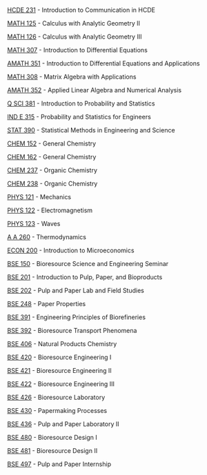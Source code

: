 [HCDE 231](<https://myplan.uw.edu/course/#/courses/HCDE 231>) - Introduction to Communication in HCDE

[MATH 125](<https://myplan.uw.edu/course/#/courses/MATH 125>) - Calculus with Analytic Geometry II

[MATH 126](<https://myplan.uw.edu/course/#/courses/MATH 126>) - Calculus with Analytic Geometry III

[MATH 307](<https://myplan.uw.edu/course/#/courses/MATH 307>) - Introduction to Differential Equations

[AMATH 351](<https://myplan.uw.edu/course/#/courses/AMATH 351>) - Introduction to Differential Equations and Applications

[MATH 308](<https://myplan.uw.edu/course/#/courses/MATH 308>) - Matrix Algebra with Applications

[AMATH 352](<https://myplan.uw.edu/course/#/courses/AMATH 352>) - Applied Linear Algebra and Numerical Analysis

[Q SCI 381](<https://myplan.uw.edu/course/#/courses/Q SCI 381>) - Introduction to Probability and Statistics

[IND E 315](<https://myplan.uw.edu/course/#/courses/IND E 315>) - Probability and Statistics for Engineers

[STAT 390](<https://myplan.uw.edu/course/#/courses/STAT 390>) - Statistical Methods in Engineering and Science

[CHEM 152](<https://myplan.uw.edu/course/#/courses/CHEM 152>) - General Chemistry

[CHEM 162](<https://myplan.uw.edu/course/#/courses/CHEM 162>) - General Chemistry

[CHEM 237](<https://myplan.uw.edu/course/#/courses/CHEM 237>) - Organic Chemistry

[CHEM 238](<https://myplan.uw.edu/course/#/courses/CHEM 238>) - Organic Chemistry

[PHYS 121](<https://myplan.uw.edu/course/#/courses/PHYS 121>) - Mechanics

[PHYS 122](<https://myplan.uw.edu/course/#/courses/PHYS 122>) - Electromagnetism

[PHYS 123](<https://myplan.uw.edu/course/#/courses/PHYS 123>) - Waves

[A A 260](<https://myplan.uw.edu/course/#/courses/A A 260>) - Thermodynamics

[ECON 200](<https://myplan.uw.edu/course/#/courses/ECON 200>) - Introduction to Microeconomics

[BSE 150](<https://myplan.uw.edu/course/#/courses/BSE 150>) - Bioresource Science and Engineering Seminar

[BSE 201](<https://myplan.uw.edu/course/#/courses/BSE 201>) - Introduction to Pulp, Paper, and Bioproducts

[BSE 202](<https://myplan.uw.edu/course/#/courses/BSE 202>) - Pulp and Paper Lab and Field Studies

[BSE 248](<https://myplan.uw.edu/course/#/courses/BSE 248>) - Paper Properties

[BSE 391](<https://myplan.uw.edu/course/#/courses/BSE 391>) - Engineering Principles of Biorefineries

[BSE 392](<https://myplan.uw.edu/course/#/courses/BSE 392>) - Bioresource Transport Phenomena

[BSE 406](<https://myplan.uw.edu/course/#/courses/BSE 406>) - Natural Products Chemistry

[BSE 420](<https://myplan.uw.edu/course/#/courses/BSE 420>) - Bioresource Engineering I

[BSE 421](<https://myplan.uw.edu/course/#/courses/BSE 421>) - Bioresource Engineering II

[BSE 422](<https://myplan.uw.edu/course/#/courses/BSE 422>) - Bioresource Engineering III

[BSE 426](<https://myplan.uw.edu/course/#/courses/BSE 426>) - Bioresource Laboratory

[BSE 430](<https://myplan.uw.edu/course/#/courses/BSE 430>) - Papermaking Processes

[BSE 436](<https://myplan.uw.edu/course/#/courses/BSE 436>) - Pulp and Paper Laboratory II

[BSE 480](<https://myplan.uw.edu/course/#/courses/BSE 480>) - Bioresource Design I

[BSE 481](<https://myplan.uw.edu/course/#/courses/BSE 481>) - Bioresource Design II

[BSE 497](<https://myplan.uw.edu/course/#/courses/BSE 497>) - Pulp and Paper Internship

